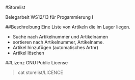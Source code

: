 #Storelist

Belegarbeit WS12/13 für Progammierung I

##Beschreibung
Eine Liste von Artikeln die im Lager liegen.
* Suche nach Artikelnummer und Artikelnamen
* sortieren nach Artikelnummer, Artikelname.
* Artikel hinzufügen (automatisches Artnr)
* Artikel löschen

##Lizenz
GNU Public License
> cat storelist/LICENCE
